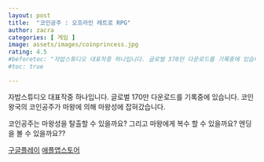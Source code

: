 ```yaml
---
layout: post
title:  "코인공주 : 오프라인 레트로 RPG"
author: zacra
categories: [ 게임 ]
image: assets/images/coinprincess.jpg
rating: 4.5
#beforetoc: "자밥스튜디오 대표작중 하나입니다. 글로벌 370만 다운로드를 기록중에 있습니다."
#toc: true

---
```

자밥스튜디오 대표작중 하나입니다. 글로벌 170만 다운로드를 기록중에 있습니다.
코인왕국의 코인공주가 마왕에 의해 마왕성에 잡혀갔습니다.

코인공주는 마왕성을 탈출할 수 있을까요?
그리고 마왕에게 복수 할 수 있을까요?
엔딩을 볼 수 있을까요??


[구글플레이](https://play.google.com/store/apps/details?id=com.norizabob.coinprincess)
[애플앱스토어](https://apps.apple.com/kr/app/id1119066733)

